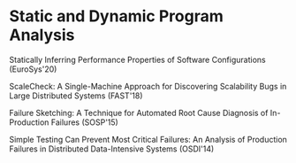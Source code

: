 # Static and Dynamic Program Analysis

Statically Inferring Performance Properties of Software Configurations (EuroSys'20)

ScaleCheck: A Single-Machine Approach for Discovering Scalability Bugs in Large Distributed Systems (FAST'18)

Failure Sketching: A Technique for Automated Root Cause Diagnosis of In-Production Failures (SOSP'15)

Simple Testing Can Prevent Most Critical Failures: An Analysis of Production Failures in Distributed Data-Intensive Systems (OSDI'14)
